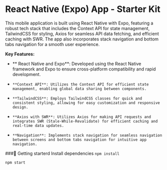 # React Native (Expo) App - Starter Kit

This mobile application is built using React Native with Expo, featuring a robust tech stack that includes the Context API for state management, TailwindCSS for styling, Axios for seamless API data fetching, and efficient caching with SWR. The app also incorporates stack navigation and bottom tabs navigation for a smooth user experience.

**Key Features:**

- ** React Native and Expo**: Developed using the React Native framework and Expo to ensure cross-platform compatibility and rapid development.

-     **Context API**: Utilizes the Context API for efficient state management, enabling global data sharing between components.

-     **TailwindCSS**: Employs TailwindCSS classes for quick and consistent styling, allowing for easy customization and responsive design.

-     **Axios with SWR**: Utilizes Axios for making API requests and integrates SWR (Stale-While-Revalidate) for efficient caching and real-time data updates.

-     **Navigation**: Implements stack navigation for seamless navigation between screens and bottom tabs navigation for intuitive app navigation.

###🚀 Getting starterd
Install dependencies
`npm install`

`npm start`

